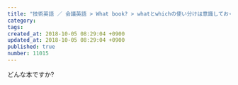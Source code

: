 ```yaml
---
title: "技術英語 ／ 会議英語 > What book? > whatとwhichの使い分けは意識しておくこと 2013-12-20"
category: 
tags: 
created_at: 2018-10-05 08:29:04 +0900
updated_at: 2018-10-05 08:29:04 +0900
published: true
number: 11015
---
```


どんな本ですか?
